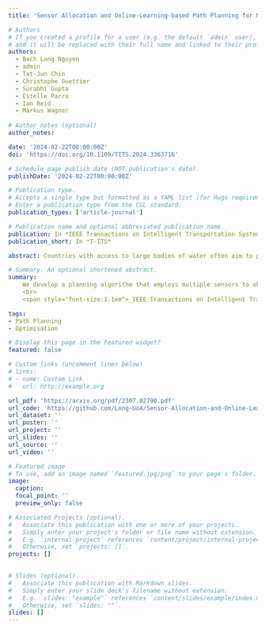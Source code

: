 ```yaml
---
title: 'Sensor Allocation and Online-Learning-based Path Planning for Maritime Situational Awareness Enhancement: A Multi-Agent Approach'

# Authors
# If you created a profile for a user (e.g. the default `admin` user), write the username (folder name) here
# and it will be replaced with their full name and linked to their profile.
authors:
  - Bach Long Nguyen
  - admin
  - Tat-Jun Chin
  - Christophe Guettier
  - Surabhi Gupta
  - Estelle Parra
  - Ian Reid
  - Markus Wagner
  
# Author notes (optional)
author_notes:

date: '2024-02-22T00:00:00Z'
doi: 'https://doi.org/10.1109/TITS.2024.3363716'

# Schedule page publish date (NOT publication's date).
publishDate: '2024-02-22T00:00:00Z'

# Publication type.
# Accepts a single type but formatted as a YAML list (for Hugo requirements).
# Enter a publication type from the CSL standard.
publication_types: ['article-journal']

# Publication name and optional abbreviated publication name.
publication: In *IEEE Transactions on Intelligent Transportation Systems 2024*
publication_short: In *T-ITS*

abstract: Countries with access to large bodies of water often aim to protect their maritime transport by employing maritime surveillance systems. However, the number of available sensors (e.g., cameras) is typically small compared to the to-be-monitored targets, and their Field of View (FOV) and range are often limited. This makes improving the situational awareness of maritime transports challenging. To this end, we propose a method that not only distributes multiple sensors but also plans paths for them to observe multiple targets, while minimizing the time needed to achieve situational awareness. In particular, we provide a formulation of this sensor allocation and path planning problem which considers the partial awareness of the targets’ state, as well as the unawareness of the targets’ trajectories. To solve the problem we present two algorithms<span>:</span> 1) a greedy algorithm for assigning sensors to targets, and 2) a distributed multi-agent path planning algorithm based on regret-matching learning. Because a quick convergence is a requirement for algorithms developed for high mobility environments, we employ a forgetting factor to quickly converge to correlated equilibrium solutions. Experimental results show that our combined approach achieves situational awareness more quickly than related work.

# Summary. An optional shortened abstract.
summary: 
    We develop a planning algorithm that employs multiple sensors to observe multiple targets, minimising the time needed for maritime situational awareness.
    <br>
    <span style="font-size:1.1em">_IEEE Transactions on Intelligent Transportation Systems 2024_</span>. 

tags: 
- Path Planning
- Optimisation

# Display this page in the Featured widget?
featured: false

# Custom links (uncomment lines below)
# links:
# - name: Custom Link
#   url: http://example.org

url_pdf: 'https://arxiv.org/pdf/2307.02790.pdf'
url_code: 'https://github.com/Long-UoA/Sensor-Allocation-and-Online-Learning-based-Path-Planning-Approach'
url_dataset: ''
url_poster: ''
url_project: ''
url_slides: ''
url_source: ''
url_video: ''

# Featured image
# To use, add an image named `featured.jpg/png` to your page's folder.
image:
  caption: 
  focal_point: ''
  preview_only: false

# Associated Projects (optional).
#   Associate this publication with one or more of your projects.
#   Simply enter your project's folder or file name without extension.
#   E.g. `internal-project` references `content/project/internal-project/index.md`.
#   Otherwise, set `projects: []`.
projects: []
  

# Slides (optional).
#   Associate this publication with Markdown slides.
#   Simply enter your slide deck's filename without extension.
#   E.g. `slides: "example"` references `content/slides/example/index.md`.
#   Otherwise, set `slides: ""`.
slides: []
---
```

